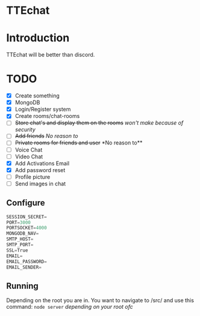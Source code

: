 # TTEchat

# Introduction

TTEchat will be better than discord.

# TODO

- [x] Create something
- [x] MongoDB
- [x] Login/Register system
- [x] Create rooms/chat-rooms
- [ ] ~~Store chat's and display them on the rooms~~ _won't make because of security_
- [ ] ~~Add friends~~ _No reason to_
- [ ] ~~Private rooms for friends and user~~ \*No reason to\*\*
- [ ] Voice Chat
- [ ] Video Chat
- [X] Add Activations Email
- [x] Add password reset
- [ ] Profile picture
- [ ] Send images in chat

## Configure

```js
SESSION_SECRET=
PORT=3000
PORTSOCKET=4000
MONGODB_NAV=
SMTP_HOST=
SMTP_PORT=
SSL=True
EMAIL=
EMAIL_PASSWORD=
EMAIL_SENDER=
```

## Running

Depending on the root you are in. You want to navigate to /src/ and use this command: `node server` _depending on your root ofc_
